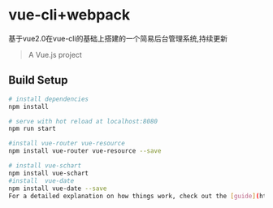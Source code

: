 # vue-cli+webpack
基于vue2.0在vue-cli的基础上搭建的一个简易后台管理系统,持续更新
> A Vue.js project

## Build Setup

``` bash
# install dependencies
npm install

# serve with hot reload at localhost:8080
npm run start

#install vue-router vue-resource
npm install vue-router vue-resource --save

# install vue-schart
npm install vue-schart
#install  vue-date
npm install vue-date --save
For a detailed explanation on how things work, check out the [guide](http://vuejs-templates.github.io/webpack/) and [docs for vue-loader](http://vuejs.github.io/vue-loader).
